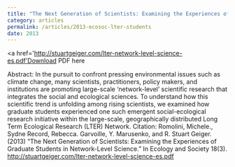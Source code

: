 ```yaml
---
title: "The Next Generation of Scientists: Examining the Experiences of Graduate Students in Network-Level Social-Ecological Science"
category: articles
permalink: /articles/2013-ecosoc-lter-students
date: 2013
---
```


<a href='http://stuartgeiger.com/lter-network-level-science-es.pdf'Download PDF here</a>

Abstract: In the pursuit to confront pressing environmental issues such as climate change, many scientists, practitioners, policy makers, and institutions are promoting large-scale ‘network-level’ scientific research that integrates the social and ecological sciences. To understand how this scientific trend is unfolding among rising scientists, we examined how graduate students experienced one such emergent social-ecological research initiative within the large-scale, geographically distributed Long Term Ecological Research (LTER) Network.
Citation: Romolini, Michele., Sydne Record, Rebecca. Garvoille, Y. Marusenko, and R. Stuart Geiger. (2013) “The Next Generation of Scientists: Examining the Experiences of Graduate Students in Network-Level Science.”  In Ecology and Society 18(3). http://stuartgeiger.com/lter-network-level-science-es.pdf